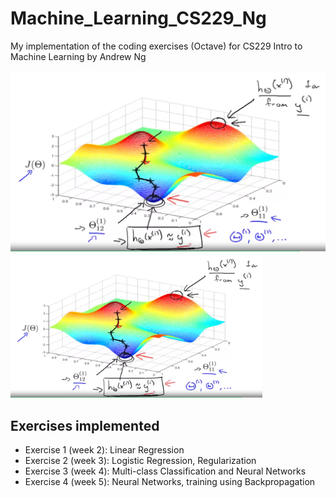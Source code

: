 # Machine_Learning_CS229_Ng
My implementation of the coding exercises (Octave) for CS229 Intro to Machine Learning by Andrew Ng

![fig1](/optim_vis.png)
<img src="/optim_vis.png" width="80%">

## Exercises implemented
* Exercise 1 (week 2): Linear Regression
* Exercise 2 (week 3): Logistic Regression, Regularization
* Exercise 3 (week 4): Multi-class Classification and Neural Networks
* Exercise 4 (week 5): Neural Networks, training using Backpropagation
